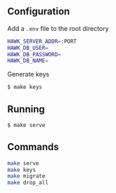 
## Configuration

Add a `.env` file to the root directory

```bash
HAWK_SERVER_ADDR=:PORT
HAWK_DB_USER=
HAWK_DB_PASSWORD=
HAWK_DB_NAME=
```

Generate keys

```bash
$ make keys
```

## Running

```bash
$ make serve
```

## Commands

```bash
make serve
make keys
make migrate
make drop_all
```

